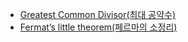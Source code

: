 * [Greatest Common Divisor(최대 공약수)](/Algorithm/Algebra/GCD.md)
* [Fermat’s little theorem(페르마의 소정리)](/Algorithm/Algebra/Fltheorm.md)
